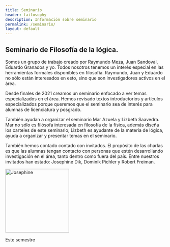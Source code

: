 ```yaml
---
title: Seminario
header: failosophy
description: Información sobre seminario
permalink: /seminario/
layout: default
---
```


## Seminario de Filosofía de la lógica.

Somos un grupo de trabajo creado por Raymundo Meza, Juan Sandoval, Eduardo Granados y yo. Todos nosotros tenemos un interés especial en las herramientas formales disponibles en filosofía. Raymundo, Juan y Eduardo no sólo están interesados en esto, sino que son investigadores activos en el área.

Desde finales de 2021 creamos un seminario enfocado a ver temas especializados en el área. Hemos revisado textos introductorios y artículos especializados porque queremos que el seminario sea de interés para alumnas de licenciatura y posgrado. 

También ayudan a organizar el seminario Mar Azuela y Lizbeth Saavedra. Mar no sólo es filósofa interesada en filosofía de la física, además diseña los carteles de este seminario; Lizbeth es ayudante de la materia de lógica, ayuda a organizar y presentar temas en el seminario.

También hemos contado contado con invitados. El propósito de las charlas es que las alumnas tengan contacto con personas que estén desarrollando investigación en el área, tanto dentro como fuera del país. Entre nuestros invitados han estado: Josephine Dik, Dominik Pichler y Robert Freiman.

<img src="/failosophy/assets/images/SL_JD.png" alt="Josephine" title="Póster Josephine" width="200" height="200" />

Este semestre 
